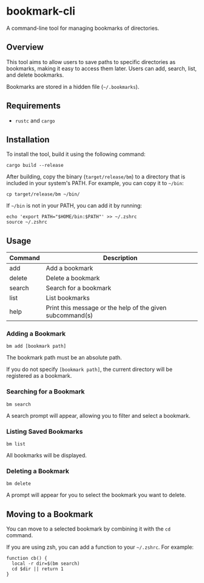 # bookmark-cli

A command-line tool for managing bookmarks of directories. 

## Overview

This tool aims to allow users to save paths to specific directories as bookmarks, making it easy to access them later. 
Users can add, search, list, and delete bookmarks.

Bookmarks are stored in a hidden file (`~/.bookmarks`).


## Requirements

- `rustc` and `cargo`

## Installation

To install the tool, build it using the following command:

```
cargo build --release
```

After building, copy the binary (`target/release/bm`) to a directory that is included in your system's PATH. For example, you can copy it to `~/bin`:

```
cp target/release/bm ~/bin/
```

If `~/bin` is not in your PATH, you can add it by running:

```
echo 'export PATH="$HOME/bin:$PATH"' >> ~/.zshrc
source ~/.zshrc
```

## Usage

| Command | Description |
| --- | --- |
| add | Add a bookmark |
| delete | Delete a bookmark |
| search | Search for a bookmark |
| list | List bookmarks |
| help | Print this message or the help of the given subcommand(s) |

### Adding a Bookmark

```
bm add [bookmark path]
```

The bookmark path must be an absolute path.

If you do not specify `[bookmark path]`, the current directory will be registered as a bookmark.

### Searching for a Bookmark

```
bm search
```

A search prompt will appear, allowing you to filter and select a bookmark.

### Listing Saved Bookmarks

```
bm list
```

All bookmarks will be displayed.

### Deleting a Bookmark

```
bm delete
```

A prompt will appear for you to select the bookmark you want to delete.

## Moving to a Bookmark

You can move to a selected bookmark by combining it with the `cd` command.

If you are using zsh, you can add a function to your `~/.zshrc`. 
For example:

```
function cb() {
  local -r dir=$(bm search)
  cd $dir || return 1
}
```